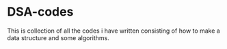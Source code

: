 # DSA-codes
This is collection of all the codes i have written consisting of how to make a data structure and some algorithms.
